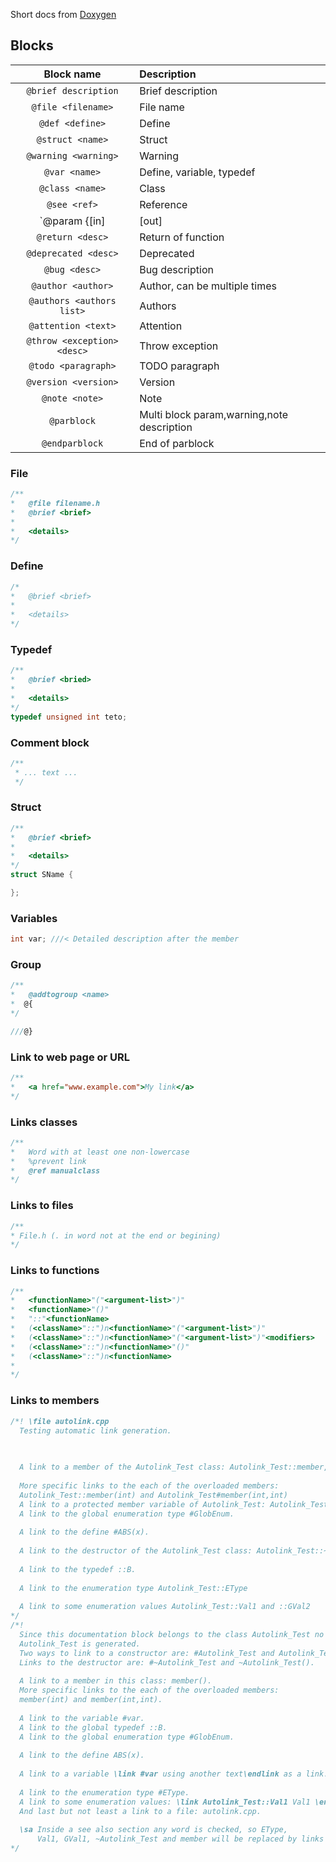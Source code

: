 Short docs from [Doxygen](https://www.stack.nl/~dimitri/doxygen/manual/install.html)

## Blocks
|**Block name**|**Description**|
|:------------:|:--------------|
|`@brief description`|Brief description|
|`@file <filename>`|File name|
|`@def <define>`|Define|
|`@struct <name>`|Struct|
|`@warning <warning>`|Warning|
|`@var <name>`|Define, variable, typedef|
|`@class <name>`|Class|
|`@see <ref>`|Reference|
|`@param {[in]|[out]|[in,out]} <name> <desc>`|Function parameter|
|`@return <desc>`|Return of function|
|`@deprecated <desc>`|Deprecated|
|`@bug <desc>`|Bug description|
|`@author <author>`|Author, can be multiple times|
|`@authors <authors list>`|Authors|
|`@attention <text>`|Attention|
|`@throw <exception> <desc>`|Throw exception|
|`@todo <paragraph>`|TODO paragraph|
|`@version <version>`|Version|
|`@note <note>`|Note|
|`@parblock`|Multi block param,warning,note description|
|`@endparblock`|End of parblock|


### File
```c++
/**
*   @file filename.h
*   @brief <brief>
*   
*   <details>
*/
```

### Define
```c++
/*
*   @brief <brief>
*
*   <details>
*/
```

### Typedef
```c++
/**
*   @brief <bried>
*
*   <details>
*/
typedef unsigned int teto;
```

### Comment block
```c++
/**
 * ... text ...
 */
```

### Struct
```c++
/**
*   @brief <brief>
*
*   <details>
*/
struct SName {

};
```

### Variables
```c++
int var; ///< Detailed description after the member
```

### Group
```c++
/**
*   @addtogroup <name>
*  @{
*/

///@}
```
### Link to web page or URL
```c++
/**
*   <a href="www.example.com">My link</a>
*/
```

### Links classes
```c++
/**
*   Word with at least one non-lowercase
*   %prevent link
*   @ref manualclass
*/
```

### Links to files
```c++
/**
* File.h (. in word not at the end or begining)
*/
```

### Links to functions
```c++
/**
*   <functionName>"("<argument-list>")"
*   <functionName>"()"
*   "::"<functionName>
*   (<className>"::")n<functionName>"("<argument-list>")"
*   (<className>"::")n<functionName>"("<argument-list>")"<modifiers>
*   (<className>"::")n<functionName>"()"
*   (<className>"::")n<functionName>
*
*/
```

### Links to members
```c++
/*! \file autolink.cpp
  Testing automatic link generation.
  
  

  A link to a member of the Autolink_Test class: Autolink_Test::member, 
  
  More specific links to the each of the overloaded members:
  Autolink_Test::member(int) and Autolink_Test#member(int,int)
  A link to a protected member variable of Autolink_Test: Autolink_Test#var, 
  A link to the global enumeration type #GlobEnum.
 
  A link to the define #ABS(x).
  
  A link to the destructor of the Autolink_Test class: Autolink_Test::~Autolink_Test, 
  
  A link to the typedef ::B.
 
  A link to the enumeration type Autolink_Test::EType
  
  A link to some enumeration values Autolink_Test::Val1 and ::GVal2
*/
/*!
  Since this documentation block belongs to the class Autolink_Test no link to 
  Autolink_Test is generated.
  Two ways to link to a constructor are: #Autolink_Test and Autolink_Test().
  Links to the destructor are: #~Autolink_Test and ~Autolink_Test().
  
  A link to a member in this class: member().
  More specific links to the each of the overloaded members: 
  member(int) and member(int,int). 
  
  A link to the variable #var.
  A link to the global typedef ::B.
  A link to the global enumeration type #GlobEnum.
  
  A link to the define ABS(x).
  
  A link to a variable \link #var using another text\endlink as a link.
  
  A link to the enumeration type #EType.
  A link to some enumeration values: \link Autolink_Test::Val1 Val1 \endlink and ::GVal1.
  And last but not least a link to a file: autolink.cpp.
  
  \sa Inside a see also section any word is checked, so EType, 
      Val1, GVal1, ~Autolink_Test and member will be replaced by links in HTML.
*/

```